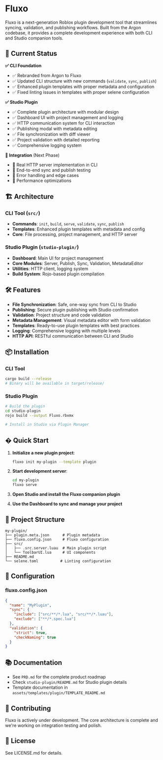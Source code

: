 # Fluxo

Fluxo is a next-generation Roblox plugin development tool that streamlines syncing, validation, and publishing workflows. Built from the Argon codebase, it provides a complete development experience with both CLI and Studio companion tools.

## 🚀 Current Status

**✅ CLI Foundation**
- ✅ Rebranded from Argon to Fluxo
- ✅ Updated CLI structure with new commands (`validate`, `sync`, `publish`)
- ✅ Enhanced plugin templates with proper metadata and configuration
- ✅ Fixed linting issues in templates with proper selene configuration

**✅ Studio Plugin**
- ✅ Complete plugin architecture with modular design
- ✅ Dashboard UI with project management and logging
- ✅ HTTP communication system for CLI interaction
- ✅ Publishing modal with metadata editing
- ✅ File synchronization with diff viewer
- ✅ Project validation with detailed reporting
- ✅ Comprehensive logging system

**🚧 Integration** (Next Phase)
- 🚧 Real HTTP server implementation in CLI
- 🚧 End-to-end sync and publish testing
- 🚧 Error handling and edge cases
- 🚧 Performance optimizations

## 🏗️ Architecture

### CLI Tool (`src/`)
- **Commands**: `init`, `build`, `serve`, `validate`, `sync`, `publish`
- **Templates**: Enhanced plugin templates with metadata and config
- **Core**: File processing, project management, and HTTP server

### Studio Plugin (`studio-plugin/`)
- **Dashboard**: Main UI for project management
- **Core Modules**: Server, Publish, Sync, Validation, MetadataEditor
- **Utilities**: HTTP client, logging system
- **Build System**: Rojo-based plugin compilation

## 🛠️ Features

- **File Synchronization**: Safe, one-way sync from CLI to Studio
- **Publishing**: Secure plugin publishing with Studio confirmation
- **Validation**: Project structure and code validation
- **Metadata Management**: Visual metadata editor with form validation
- **Templates**: Ready-to-use plugin templates with best practices
- **Logging**: Comprehensive logging with multiple levels
- **HTTP API**: RESTful communication between CLI and Studio

## 📦 Installation

### CLI Tool
```bash
cargo build --release
# Binary will be available in target/release/
```

### Studio Plugin
```bash
# Build the plugin
cd studio-plugin
rojo build --output Fluxo.rbxmx

# Install in Studio via Plugin Manager
```

## � Quick Start

1. **Initialize a new plugin project**:
   ```bash
   fluxo init my-plugin --template plugin
   ```

2. **Start development server**:
   ```bash
   cd my-plugin
   fluxo serve
   ```

3. **Open Studio and install the Fluxo companion plugin**

4. **Use the Dashboard to sync and manage your project**

## 📁 Project Structure

```
my-plugin/
├── plugin.meta.json      # Plugin metadata
├── fluxo.config.json     # Fluxo configuration
├── src/
│   ├── .src.server.luau  # Main plugin script
│   └── ToolbarUI.lua     # UI components
├── README.md
└── selene.toml          # Linting configuration
```

## 🔧 Configuration

### fluxo.config.json
```json
{
  "name": "MyPlugin",
  "sync": {
    "include": ["src/**/*.lua", "src/**/*.luau"],
    "exclude": ["**/*.spec.lua"]
  },
  "validation": {
    "strict": true,
    "checkNaming": true
  }
}
```

## 📚 Documentation

- See `PRD.md` for the complete product roadmap
- Check `studio-plugin/README.md` for Studio plugin details
- Template documentation in `assets/templates/plugin/TEMPLATE_README.md`

## 🤝 Contributing

Fluxo is actively under development. The core architecture is complete and we're working on integration testing and polish.

## 📄 License

See LICENSE.md for details.
